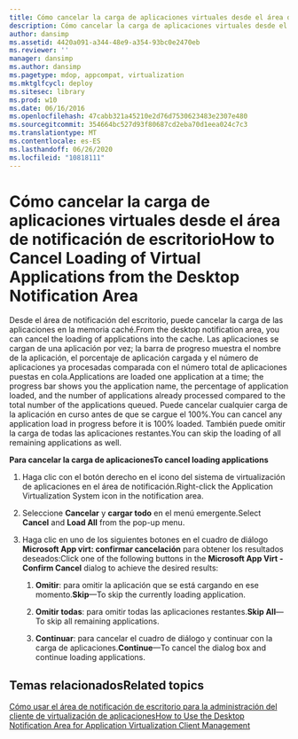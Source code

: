 ```yaml
---
title: Cómo cancelar la carga de aplicaciones virtuales desde el área de notificación de escritorio
description: Cómo cancelar la carga de aplicaciones virtuales desde el área de notificación de escritorio
author: dansimp
ms.assetid: 4420a091-a344-48e9-a354-93bc0e2470eb
ms.reviewer: ''
manager: dansimp
ms.author: dansimp
ms.pagetype: mdop, appcompat, virtualization
ms.mktglfcycl: deploy
ms.sitesec: library
ms.prod: w10
ms.date: 06/16/2016
ms.openlocfilehash: 47cabb321a45210e2d76d7530623483e2307e480
ms.sourcegitcommit: 354664bc527d93f80687cd2eba70d1eea024c7c3
ms.translationtype: MT
ms.contentlocale: es-ES
ms.lasthandoff: 06/26/2020
ms.locfileid: "10818111"
---
```

# <span data-ttu-id="cfb9a-103">Cómo cancelar la carga de aplicaciones virtuales desde el área de notificación de escritorio</span><span class="sxs-lookup"><span data-stu-id="cfb9a-103">How to Cancel Loading of Virtual Applications from the Desktop Notification Area</span></span>


<span data-ttu-id="cfb9a-104">Desde el área de notificación del escritorio, puede cancelar la carga de las aplicaciones en la memoria caché.</span><span class="sxs-lookup"><span data-stu-id="cfb9a-104">From the desktop notification area, you can cancel the loading of applications into the cache.</span></span> <span data-ttu-id="cfb9a-105">Las aplicaciones se cargan de una aplicación por vez; la barra de progreso muestra el nombre de la aplicación, el porcentaje de aplicación cargada y el número de aplicaciones ya procesadas comparada con el número total de aplicaciones puestas en cola.</span><span class="sxs-lookup"><span data-stu-id="cfb9a-105">Applications are loaded one application at a time; the progress bar shows you the application name, the percentage of application loaded, and the number of applications already processed compared to the total number of the applications queued.</span></span> <span data-ttu-id="cfb9a-106">Puede cancelar cualquier carga de la aplicación en curso antes de que se cargue el 100%.</span><span class="sxs-lookup"><span data-stu-id="cfb9a-106">You can cancel any application load in progress before it is 100% loaded.</span></span> <span data-ttu-id="cfb9a-107">También puede omitir la carga de todas las aplicaciones restantes.</span><span class="sxs-lookup"><span data-stu-id="cfb9a-107">You can skip the loading of all remaining applications as well.</span></span>

**<span data-ttu-id="cfb9a-108">Para cancelar la carga de aplicaciones</span><span class="sxs-lookup"><span data-stu-id="cfb9a-108">To cancel loading applications</span></span>**

1.  <span data-ttu-id="cfb9a-109">Haga clic con el botón derecho en el icono del sistema de virtualización de aplicaciones en el área de notificación.</span><span class="sxs-lookup"><span data-stu-id="cfb9a-109">Right-click the Application Virtualization System icon in the notification area.</span></span>

2.  <span data-ttu-id="cfb9a-110">Seleccione **Cancelar** y **cargar todo** en el menú emergente.</span><span class="sxs-lookup"><span data-stu-id="cfb9a-110">Select **Cancel** and **Load All** from the pop-up menu.</span></span>

3.  <span data-ttu-id="cfb9a-111">Haga clic en uno de los siguientes botones en el cuadro de diálogo **Microsoft App virt: confirmar cancelación** para obtener los resultados deseados:</span><span class="sxs-lookup"><span data-stu-id="cfb9a-111">Click one of the following buttons in the **Microsoft App Virt - Confirm Cancel** dialog to achieve the desired results:</span></span>

    1.  <span data-ttu-id="cfb9a-112">**Omitir**: para omitir la aplicación que se está cargando en ese momento.</span><span class="sxs-lookup"><span data-stu-id="cfb9a-112">**Skip**—To skip the currently loading application.</span></span>

    2.  <span data-ttu-id="cfb9a-113">**Omitir todas**: para omitir todas las aplicaciones restantes.</span><span class="sxs-lookup"><span data-stu-id="cfb9a-113">**Skip All**—To skip all remaining applications.</span></span>

    3.  <span data-ttu-id="cfb9a-114">**Continuar**: para cancelar el cuadro de diálogo y continuar con la carga de aplicaciones.</span><span class="sxs-lookup"><span data-stu-id="cfb9a-114">**Continue**—To cancel the dialog box and continue loading applications.</span></span>

## <span data-ttu-id="cfb9a-115">Temas relacionados</span><span class="sxs-lookup"><span data-stu-id="cfb9a-115">Related topics</span></span>


[<span data-ttu-id="cfb9a-116">Cómo usar el área de notificación de escritorio para la administración del cliente de virtualización de aplicaciones</span><span class="sxs-lookup"><span data-stu-id="cfb9a-116">How to Use the Desktop Notification Area for Application Virtualization Client Management</span></span>](how-to-use-the-desktop-notification-area-for-application-virtualization-client-management.md)

 

 





